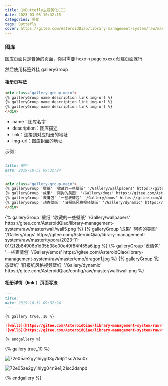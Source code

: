 ```yaml
---
title: 🚣‍♀️Buttefly主题美化(三)
date: 2023-03-05 10:32:15
categories: 美化
tags: Buttefly
cover: https://gitee.com/AsteroidQiao/library-management-system/raw/master/book-avatar/17161754241141716175423782.png
---
```


### 图库

图库页面只是普通的页面，你只需要 hexo n page xxxxx 创建页面就行

然后使用标签外挂 galleryGroup

#### 相册页写法

```markdown
<div class="gallery-group-main">
{% galleryGroup name description link img-url %}
{% galleryGroup name description link img-url %}
{% galleryGroup name description link img-url %}
</div>
```

- name：图库名字
- description：图库描述
- link：连接到对应相册的地址
- img-url：图库封面的地址

示例：

```markdown
---
title: 图片
date: 2019-10-31 09:32:24
---

<div class="gallery-group-main">
{% galleryGroup '壁纸' '收藏的一些壁纸' '/Gallery/wallpapers' https://gitee.com/AsteroidQiao/library-management-system/raw/master/wall/wall5.png %}
{% galleryGroup '成果' '阿狗的美图' '/Gallery/dogs' https://gitee.com/AsteroidQiao/library-management-system/raw/master/typora/2023-11-01/2f2b84906b1d35b38e00e49f84f455a6.jpg %}
{% galleryGroup '表情包' '一些表情包' '/Gallery/emos' https://gitee.com/AsteroidQiao/library-management-system/raw/master/emo/dragon1.jpg %}
{% galleryGroup '动态壁纸' '旧报纸风格视频壁纸' '/Gallery/dynamic' https://gitee.com/AsteroidQiao/config/raw/master/wall/wall.png %}
</div>
```

<div class="gallery-group-main">
{% galleryGroup '壁纸' '收藏的一些壁纸' '/Gallery/wallpapers' https://gitee.com/AsteroidQiao/library-management-system/raw/master/wall/wall5.png %}
{% galleryGroup '成果' '阿狗的美图' '/Gallery/dogs' https://gitee.com/AsteroidQiao/library-management-system/raw/master/typora/2023-11-01/2f2b84906b1d35b38e00e49f84f455a6.jpg %}
{% galleryGroup '表情包' '一些表情包' '/Gallery/emos' https://gitee.com/AsteroidQiao/library-management-system/raw/master/emo/dragon1.jpg %}
{% galleryGroup '动态壁纸' '旧报纸风格视频壁纸' '/Gallery/dynamic' https://gitee.com/AsteroidQiao/config/raw/master/wall/wall.png %}
</div>

#### 相册详情（link ）页面写法

```markdown
---
title: 
date: 2019-10-31 09:32:24
---

{% gallery true,,10 %}

![wall5](https://gitee.com/AsteroidQiao/library-management-system/raw/master/wall/wall5.png)
![wall6](https://gitee.com/AsteroidQiao/library-management-system/raw/master/wall/wall6.png)

{% endgallery %}
```

{% gallery true,,10 %}

![72e05ae2gy1hiyg03g7k6j21sc2dsu0x](https://gitee.com/AsteroidQiao/library-management-system/raw/master/typora/2023-11-01/2f2b84906b1d35b38e00e49f84f455a6.jpg)

![72e05ae2gy1hiyg04n9e1j21sc2dsnpd](https://gitee.com/AsteroidQiao/library-management-system/raw/master/typora/2023-11-01/0cdf75cb0d654e11774271fe0017ac3d.jpg)

{% endgallery %}

